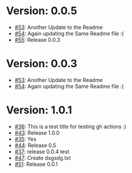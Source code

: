 Version: 0.0.5
==============

* [#53](https://github.com/saadmk11/test/pull/53): Another Update to the Readme
* [#54](https://github.com/saadmk11/test/pull/54): Again updating the Same Readme file :(
* [#55](https://github.com/saadmk11/test/pull/55): Release 0.0.3


Version: 0.0.3
==============

* [#53](https://api.github.com/repos/saadmk11/test/issues/53): Another Update to the Readme
* [#54](https://api.github.com/repos/saadmk11/test/issues/54): Again updating the Same Readme file :(


Version: 1.0.1
==============

* [#36](https://api.github.com/repos/saadmk11/test/issues/36): This is a test title for testing gh actions :)
* [#43](https://api.github.com/repos/saadmk11/test/issues/43): Release 1.0.0
* [#35](https://api.github.com/repos/saadmk11/test/issues/35): Yes
* [#44](https://api.github.com/repos/saadmk11/test/issues/44): Release 0.5
* [#37](https://api.github.com/repos/saadmk11/test/issues/37): release 0.0.4 test
* [#47](https://api.github.com/repos/saadmk11/test/issues/47): Create dsgsdg.txt
* [#51](https://api.github.com/repos/saadmk11/test/issues/51): Release 0.0.1
